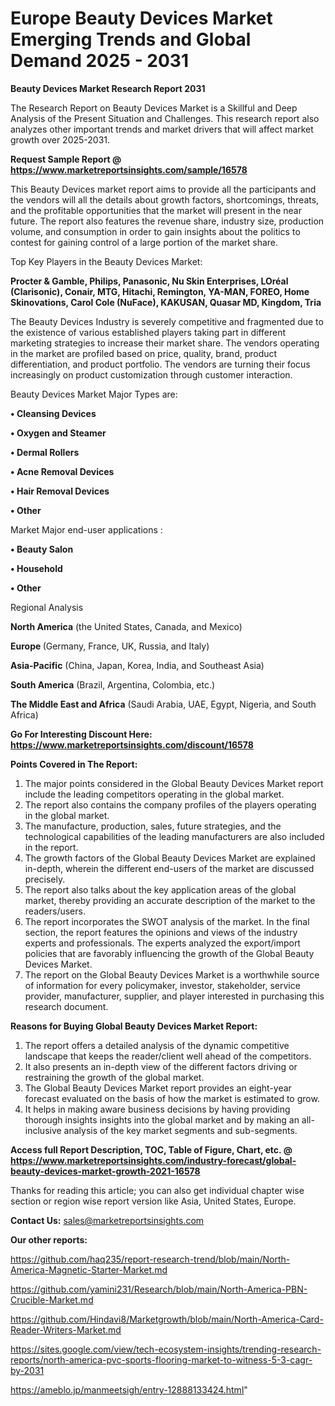# Europe Beauty Devices Market Emerging Trends and Global Demand 2025 - 2031

<strong>Beauty Devices Market Research Report 2031</strong>

The Research Report on Beauty Devices Market is a Skillful and Deep Analysis of the Present Situation and Challenges. This research report also analyzes other important trends and market drivers that will affect market growth over 2025-2031.

<strong>Request Sample Report @ <a href=https://www.marketreportsinsights.com/sample/16578>https://www.marketreportsinsights.com/sample/16578</a></strong>

This Beauty Devices market report aims to provide all the participants and the vendors will all the details about growth factors, shortcomings, threats, and the profitable opportunities that the market will present in the near future. The report also features the revenue share, industry size, production volume, and consumption in order to gain insights about the politics to contest for gaining control of a large portion of the market share.

Top Key Players in the Beauty Devices Market:

<strong>Procter & Gamble, Philips, Panasonic, Nu Skin Enterprises, LOréal (Clarisonic), Conair, MTG, Hitachi, Remington, YA-MAN, FOREO, Home Skinovations, Carol Cole (NuFace), KAKUSAN, Quasar MD, Kingdom, Tria</strong>

The Beauty Devices Industry is severely competitive and fragmented due to the existence of various established players taking part in different marketing strategies to increase their market share. The vendors operating in the market are profiled based on price, quality, brand, product differentiation, and product portfolio. The vendors are turning their focus increasingly on product customization through customer interaction.

Beauty Devices Market Major Types are:

<strong>• Cleansing Devices

• Oxygen and Steamer

• Dermal Rollers

• Acne Removal Devices

• Hair Removal Devices

• Other</strong>

Market Major end-user applications :

<strong>• Beauty Salon

• Household

• Other</strong>

Regional Analysis

</u><strong><b>North America</b></strong> (the United States, Canada, and Mexico)

<strong><b>Europe </b></strong>(Germany, France, UK, Russia, and Italy)

<strong><b>Asia-Pacific</b></strong> (China, Japan, Korea, India, and Southeast Asia)

<strong><b>South America</b></strong> (Brazil, Argentina, Colombia, etc.)

<strong><b>The Middle East and Africa</b></strong> (Saudi Arabia, UAE, Egypt, Nigeria, and South Africa)

<strong>Go For Interesting Discount Here: <a href=https://www.marketreportsinsights.com/discount/16578>https://www.marketreportsinsights.com/discount/16578</a></strong>

<strong>Points Covered in The Report:</strong>
<ol>
  <li>The major points considered in the Global Beauty Devices Market report include the leading competitors operating in the global market.</li>
  <li>The report also contains the company profiles of the players operating in the global market.</li>
  <li>The manufacture, production, sales, future strategies, and the technological capabilities of the leading manufacturers are also included in the report.</li>
  <li>The growth factors of the Global Beauty Devices Market are explained in-depth, wherein the different end-users of the market are discussed precisely.</li>
  <li>The report also talks about the key application areas of the global market, thereby providing an accurate description of the market to the readers/users.</li>
  <li>The report incorporates the SWOT analysis of the market. In the final section, the report features the opinions and views of the industry experts and professionals. The experts analyzed the export/import policies that are favorably influencing the growth of the Global Beauty Devices Market.</li>
  <li>The report on the Global Beauty Devices Market is a worthwhile source of information for every policymaker, investor, stakeholder, service provider, manufacturer, supplier, and player interested in purchasing this research document.</li>
</ol>
<strong>Reasons for Buying Global Beauty Devices Market Report:</strong>

<ol>
  <li>The report offers a detailed analysis of the dynamic competitive landscape that keeps the reader/client well ahead of the competitors.</li>
  <li>It also presents an in-depth view of the different factors driving or restraining the growth of the global market.</li>
  <li>The Global Beauty Devices Market report provides an eight-year forecast evaluated on the basis of how the market is estimated to grow.</li>
  <li>It helps in making aware business decisions by having providing thorough insights insights into the global market and by making an all-inclusive analysis of the key market segments and sub-segments.</li>
</ol>
<strong>Access full Report Description, TOC, Table of Figure, Chart, etc. @ <a href=https://www.marketreportsinsights.com/industry-forecast/global-beauty-devices-market-growth-2021-16578>https://www.marketreportsinsights.com/industry-forecast/global-beauty-devices-market-growth-2021-16578</a></strong>


Thanks for reading this article; you can also get individual chapter wise section or region wise report version like Asia, United States, Europe.

<strong>Contact Us:</strong>
sales@marketreportsinsights.com

<strong>Our other reports:</strong>

<a href=https://github.com/haq235/report-research-trend/blob/main/North-America-Magnetic-Starter-Market.md>https://github.com/haq235/report-research-trend/blob/main/North-America-Magnetic-Starter-Market.md</a>

<a href=https://github.com/yamini231/Research/blob/main/North-America-PBN-Crucible-Market.md>https://github.com/yamini231/Research/blob/main/North-America-PBN-Crucible-Market.md</a>

<a href=https://github.com/Hindavi8/Marketgrowth/blob/main/North-America-Card-Reader-Writers-Market.md>https://github.com/Hindavi8/Marketgrowth/blob/main/North-America-Card-Reader-Writers-Market.md</a>

<a href=https://sites.google.com/view/tech-ecosystem-insights/trending-research-reports/north-america-pvc-sports-flooring-market-to-witness-5-3-cagr-by-2031>https://sites.google.com/view/tech-ecosystem-insights/trending-research-reports/north-america-pvc-sports-flooring-market-to-witness-5-3-cagr-by-2031</a>

<a href=https://ameblo.jp/manmeetsigh/entry-12888133424.html>https://ameblo.jp/manmeetsigh/entry-12888133424.html</a>"
